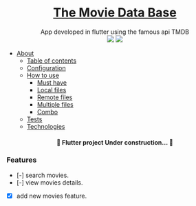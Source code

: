 <h1 align = "center">
  <a href="https://github.com/eagoncalves/tmdb_flutter">The Movie Data Base</a>
</h1>

<p align="center">App developed in flutter using the famous api TMDB</a>

<br>
<img src="https://img.shields.io/static/v1?label=TMDB&message=Flutter&color=7159c1&style=for-the-badge&logo=ghost"/>
<img src="https://img.shields.io/github/issues/eagoncalves/tmdb_flutter"/>


* [About](#about)
   * [Table of contents](#table-of-contents)
   * [Configuration](#configuration)
   * [How to use](#how-to-use)
      * [Must have](#must-have)
      * [Local files](#local-files)
      * [Remote files](#remote-files)
      * [Multiple files](#multiple-files)
      * [Combo](#combo)
   * [Tests](#tests)
   * [Technologies](#technologies)

<h4 align="center"> 
	🚧   Flutter project Under construction...   🚧
</h4>

### Features
- [-] search movies.
- [-] view movies details.
- [x] add new movies feature.
